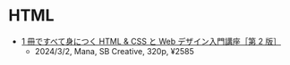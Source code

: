 # HTML

- [1 冊ですべて身につく HTML & CSS と Web デザイン入門講座［第 2 版］](https://www.sbcr.jp/product/4815618469/)
  - 2024/3/2, Mana, SB Creative, 320p, ¥2585
